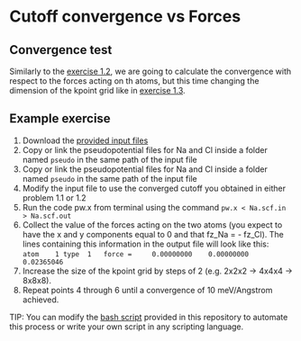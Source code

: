 # Cutoff convergence vs Forces

## Convergence test

Similarly to the [exercise 1.2](../2_ecut_vs_forces), we are going to calculate the convergence with respect to the forces acting on th atoms, but this time changing the dimension of the kpoint grid like in [exercise 1.3](../3_kpt_vs_etot).  

## Example exercise

1. Download the [provided input files](../../files/Na.scf.in)
2. Copy or link the pseudopotential files for Na and Cl inside a folder named ```pseudo``` in the same path of the input file
2. Copy or link the pseudopotential files for Na and Cl inside a folder named ```pseudo``` in the same path of the input file
3. Modify the input file to use the converged cutoff you obtained in either problem 1.1 or 1.2
4. Run the code pw.x from terminal using the command ```pw.x < Na.scf.in > Na.scf.out```
5. Collect the value of the forces acting on the two atoms (you expect to have the x and y components equal to 0 and that fz_Na = - fz_Cl).
  The lines containing this information in the output file will look like this:  
  ```atom    1 type  1   force =     0.00000000    0.00000000    0.02365046```
6. Increase the size of the kpoint grid by steps of 2 (e.g.  2x2x2 -> 4x4x4 -> 8x8x8).
7. Repeat points 4 through 6 until a convergence of 10 meV/Angstrom achieved.


TIP: You can modify the [bash script](../../files/script.sh) provided in this repository to automate this process or write your own script in any scripting language.